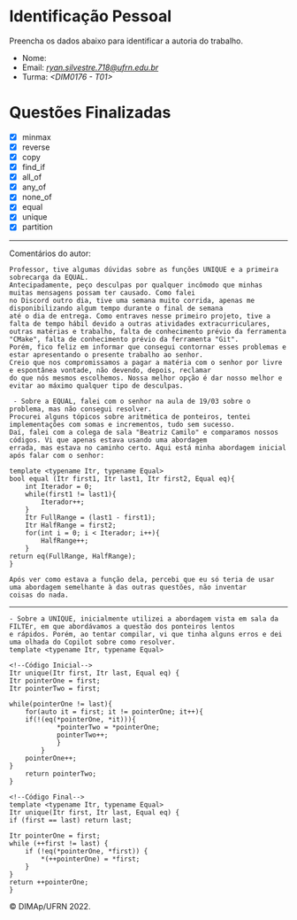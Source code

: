 ﻿# Identificação Pessoal

Preencha os dados abaixo para identificar a autoria do trabalho.

- Nome: *<Ryan David dos Santos Silvestre>*
- Email: *<ryan.silvestre.718@ufrn.edu.br>*
- Turma: *<DIM0176 - T01>*

# Questões Finalizadas

- [X] minmax
- [X] reverse
- [X] copy
- [X] find_if
- [X] all_of
- [X] any_of
- [X] none_of
- [X] equal
- [X] unique
- [X] partition

--------------------------------------------

Comentários do autor:
    
    Professor, tive algumas dúvidas sobre as funções UNIQUE e a primeira sobrecarga da EQUAL.
    Antecipadamente, peço desculpas por qualquer incômodo que minhas muitas mensagens possam ter causado. Como falei 
    no Discord outro dia, tive uma semana muito corrida, apenas me disponibilizando algum tempo durante o final de semana
    até o dia de entrega. Como entraves nesse primeiro projeto, tive a falta de tempo hábil devido a outras atividades extracurriculares,
    outras matérias e trabalho, falta de conhecimento prévio da ferramenta "CMake", falta de conhecimento prévio da ferramenta "Git".
    Porém, fico feliz em informar que consegui contornar esses problemas e estar apresentando o presente trabalho ao senhor.
    Creio que nos compromissamos a pagar a matéria com o senhor por livre e espontânea vontade, não devendo, depois, reclamar
    do que nós mesmos escolhemos. Nossa melhor opção é dar nosso melhor e evitar ao máximo qualquer tipo de desculpas.
    
     - Sobre a EQUAL, falei com o senhor na aula de 19/03 sobre o problema, mas não consegui resolver. 
    Procurei alguns tópicos sobre aritmética de ponteiros, tentei implementações com somas e incrementos, tudo sem sucesso.
    Daí, falei com a colega de sala "Beatriz Camilo" e comparamos nossos códigos. Vi que apenas estava usando uma abordagem
    errada, mas estava no caminho certo. Aqui está minha abordagem inicial após falar com o senhor:

    template <typename Itr, typename Equal>
    bool equal (Itr first1, Itr last1, Itr first2, Equal eq){
        int Iterador = 0;
        while(first1 != last1){
            Iterador++;
        }
        Itr FullRange = (last1 - first1);
        Itr HalfRange = first2;
        for(int i = 0; i < Iterador; i++){
            HalfRange++;
        }
    return eq(FullRange, HalfRange);
    }

    Após ver como estava a função dela, percebi que eu só teria de usar uma abordagem semelhante à das outras questões, não inventar
    coisas do nada.

-----------------------------------------------

    - Sobre a UNIQUE, inicialmente utilizei a abordagem vista em sala da FILTEr, em que abordávamos a questão dos ponteiros lentos
    e rápidos. Porém, ao tentar compilar, vi que tinha alguns erros e dei uma olhada do Copilot sobre como resolver.
    template <typename Itr, typename Equal> 
    
    <!--Código Inicial-->
    Itr unique(Itr first, Itr last, Equal eq) {
    Itr pointerOne = first;
    Itr pointerTwo = first;

    while(pointerOne != last){
        for(auto it = first; it != pointerOne; it++){
        if(!(eq(*pointerOne, *it))){  
                *pointerTwo = *pointerOne;
                pointerTwo++;
                }
            }
        pointerOne++;
    }
        return pointerTwo;
    } 

    <!--Código Final-->
    template <typename Itr, typename Equal> 
    Itr unique(Itr first, Itr last, Equal eq) {
    if (first == last) return last;

    Itr pointerOne = first;
    while (++first != last) {
        if (!eq(*pointerOne, *first)) {
            *(++pointerOne) = *first;
        }
    }
    return ++pointerOne;
    }


&copy; DIMAp/UFRN 2022.
